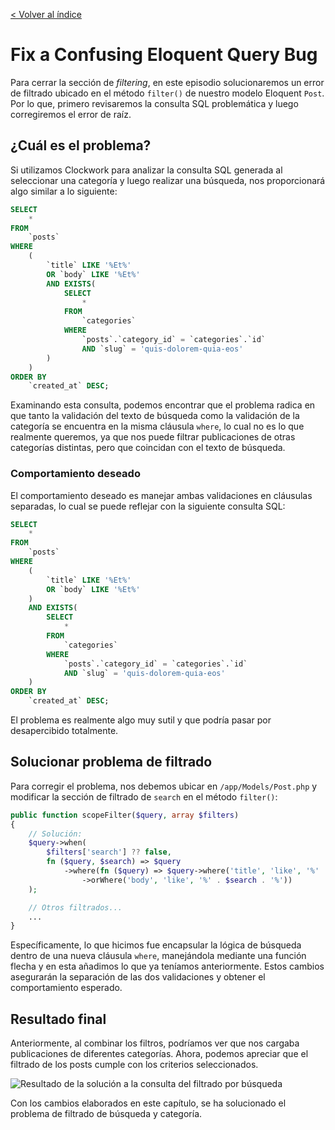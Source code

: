 [< Volver al índice](/docs/readme.md)

# Fix a Confusing Eloquent Query Bug

Para cerrar la sección de _filtering_, en este episodio solucionaremos un error de filtrado ubicado en el método `filter()` de nuestro modelo Eloquent `Post`. Por lo que, primero revisaremos la consulta SQL problemática y luego corregiremos el error de raíz.

## ¿Cuál es el problema?

Si utilizamos Clockwork para analizar la consulta SQL generada al seleccionar una categoría y luego realizar una búsqueda, nos proporcionará algo similar a lo siguiente:

```sql
SELECT
    *
FROM
    `posts`
WHERE
    (
        `title` LIKE '%Et%'
        OR `body` LIKE '%Et%'
        AND EXISTS(
            SELECT
                *
            FROM
                `categories`
            WHERE
                `posts`.`category_id` = `categories`.`id`
                AND `slug` = 'quis-dolorem-quia-eos'
        )
    )
ORDER BY
    `created_at` DESC;
```

Examinando esta consulta, podemos encontrar que el problema radica en que tanto la validación del texto de búsqueda como la validación de la categoría se encuentra en la misma cláusula `where`, lo cual no es lo que realmente queremos, ya que nos puede filtrar publicaciones de otras categorías distintas, pero que coincidan con el texto de búsqueda.

### Comportamiento deseado

El comportamiento deseado es manejar ambas validaciones en cláusulas separadas, lo cual se puede reflejar con la siguiente consulta SQL:

```sql
SELECT
    *
FROM
    `posts`
WHERE
    (
        `title` LIKE '%Et%'
        OR `body` LIKE '%Et%'
    )
    AND EXISTS(
        SELECT
            *
        FROM
            `categories`
        WHERE
            `posts`.`category_id` = `categories`.`id`
            AND `slug` = 'quis-dolorem-quia-eos'
    )
ORDER BY
    `created_at` DESC;
```

El problema es realmente algo muy sutil y que podría pasar por desapercibido totalmente.

## Solucionar problema de filtrado

Para corregir el problema, nos debemos ubicar en `/app/Models/Post.php` y modificar la sección de filtrado de `search` en el método `filter()`:

```php
public function scopeFilter($query, array $filters)
{
    // Solución:
    $query->when(
        $filters['search'] ?? false,
        fn ($query, $search) => $query
            ->where(fn ($query) => $query->where('title', 'like', '%' . $search . '%')
                ->orWhere('body', 'like', '%' . $search . '%'))
    );

    // Otros filtrados...
    ...
}
```

Específicamente, lo que hicimos fue encapsular la lógica de búsqueda dentro de una nueva cláusula `where`, manejándola mediante una función flecha y en esta añadimos lo que ya teníamos anteriormente. Estos cambios asegurarán la separación de las dos validaciones y obtener el comportamiento esperado.

## Resultado final

Anteriormente, al combinar los filtros, podríamos ver que nos cargaba publicaciones de diferentes categorías. Ahora, podemos apreciar que el filtrado de los posts cumple con los criterios seleccionados.

![Resultado de la solución a la consulta del filtrado por búsqueda](images/resultado-solución-ep43-v40.png)

Con los cambios elaborados en este capítulo, se ha solucionado el problema de filtrado de búsqueda y categoría.

